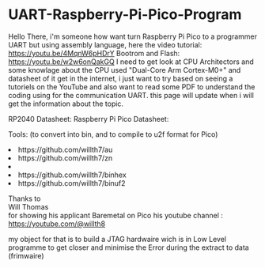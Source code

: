# UART-Raspberry-Pi-Pico-Program
Hello There, i'm someone how want turn Raspberry Pi Pico to a programmer UART but using assembly language, here the video tutorial: https://youtu.be/4MqnW6pHDrY
Bootrom and Flash: https://youtu.be/w2w6onQakGQ
I need to get look at CPU Architectors and some knowlage about the CPU used "Dual-Core Arm Cortex-M0+" and datasheet of it get in the internet, i just want to try based on seeing a tutoriels on the YouTube and also want to read some PDF to understand the coding using for the communication UART. this page will update when i will get the information about the topic.

RP2040 Datasheet: 
Raspberry Pi Pico Datasheet:

Tools: (to convert into bin, and to compile to u2f format for Pico)
<li>https://github.com/willth7/au</li>
<li>https://github.com/willth7/zn<li>
<li>https://github.com/willth7/binhex</li>
<li>https://github.com/willth7/binuf2</li>

Thanks to <br>Will Thomas</br> for showing his applicant Baremetal on Pico
his youtube channel : https://youtube.com/@willth8

my object for that is to build a JTAG hardwaire wich is in Low Level programme to get closer and minimise the Error during  the extract to data (frimwaire)
